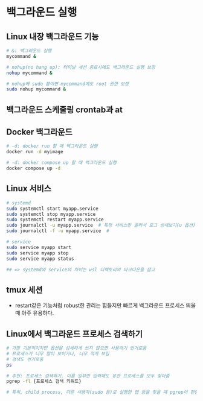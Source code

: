 # 백그라운드 실행

## Linux 내장 백그라운드 기능

```sh
# &: 백그라운드 실행
mycommand &

# nohup(no hang up): 터미널 세션 종료시에도 백그라운드 실행 보장
nohup mycommand &

# nohup에 sudo 붙이면 mycommand에도 root 권한 보장
sudo nohup mycommand &
```

## 백그라운드 스케줄링 crontab과 at




## Docker 백그라운드

```sh
# -d: docker run 할 때 백그라운드 실행
docker run -d myimage 

# -d: docker compose up 할 때 백그라운드 실행
docker compose up -d
```

## Linux 서비스

```sh
# systemd
sudo systemctl start myapp.service
sudo systemctl stop myapp.service
sudo systemctl restart myapp.service
sudo journalctl -u myapp.service  # 특정 서비스만 골라서 로그 상세보기(u 옵션)
sudo journalctl -f -u myapp.service  # 

# service
sudo service myapp start
sudo service myapp stop
sudo service myapp status

## => systemd와 service의 차이는 wsl 디렉토리의 마크다운을 참고
```

## tmux 세션

- restart같은 기능처럼 robust한 관리는 힘들지만 빠르게 백그라운드 프로세스 띄울 때 아주 유용하다.

## Linux에서 백그라운드 프로세스 검색하기

```sh
# 가장 기본적이지만 옵션을 섬세하게 쓰지 않으면 사용하기 번거로움
# 프로세스가 너무 많이 보이거나, 너무 적게 보임
# 검색도 번거로움
ps

# 추천: 프로세스 검색하기. 이름 일부만 입력해도 유관 프로세스를 모두 찾아줌
pgrep -fl {프로세스 검색 키워드}

# 특히, child process, 다른 사용자(sudo 등)로 실행한 앱 등을 찾을 떄 pgrep이 편함
```

